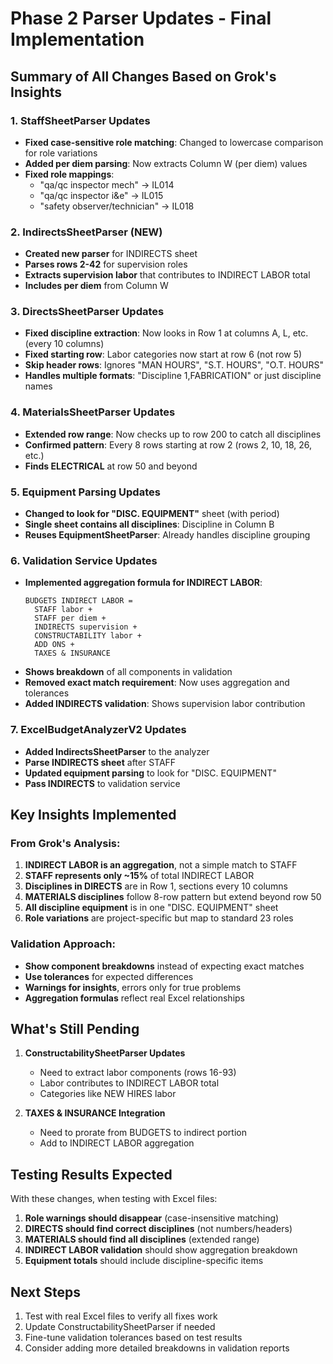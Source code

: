 # Phase 2 Parser Updates - Final Implementation

## Summary of All Changes Based on Grok's Insights

### 1. **StaffSheetParser Updates**
- **Fixed case-sensitive role matching**: Changed to lowercase comparison for role variations
- **Added per diem parsing**: Now extracts Column W (per diem) values
- **Fixed role mappings**:
  - "qa/qc inspector mech" → IL014
  - "qa/qc inspector i&e" → IL015
  - "safety observer/technician" → IL018

### 2. **IndirectsSheetParser (NEW)**
- **Created new parser** for INDIRECTS sheet
- **Parses rows 2-42** for supervision roles
- **Extracts supervision labor** that contributes to INDIRECT LABOR total
- **Includes per diem** from Column W

### 3. **DirectsSheetParser Updates**
- **Fixed discipline extraction**: Now looks in Row 1 at columns A, L, etc. (every 10 columns)
- **Fixed starting row**: Labor categories now start at row 6 (not row 5)
- **Skip header rows**: Ignores "MAN HOURS", "S.T. HOURS", "O.T. HOURS"
- **Handles multiple formats**: "Discipline 1,FABRICATION" or just discipline names

### 4. **MaterialsSheetParser Updates**
- **Extended row range**: Now checks up to row 200 to catch all disciplines
- **Confirmed pattern**: Every 8 rows starting at row 2 (rows 2, 10, 18, 26, etc.)
- **Finds ELECTRICAL** at row 50 and beyond

### 5. **Equipment Parsing Updates**
- **Changed to look for "DISC. EQUIPMENT"** sheet (with period)
- **Single sheet contains all disciplines**: Discipline in Column B
- **Reuses EquipmentSheetParser**: Already handles discipline grouping

### 6. **Validation Service Updates**
- **Implemented aggregation formula for INDIRECT LABOR**:
  ```
  BUDGETS INDIRECT LABOR = 
    STAFF labor + 
    STAFF per diem + 
    INDIRECTS supervision + 
    CONSTRUCTABILITY labor + 
    ADD ONS + 
    TAXES & INSURANCE
  ```
- **Shows breakdown** of all components in validation
- **Removed exact match requirement**: Now uses aggregation and tolerances
- **Added INDIRECTS validation**: Shows supervision labor contribution

### 7. **ExcelBudgetAnalyzerV2 Updates**
- **Added IndirectsSheetParser** to the analyzer
- **Parse INDIRECTS sheet** after STAFF
- **Updated equipment parsing** to look for "DISC. EQUIPMENT"
- **Pass INDIRECTS** to validation service

## Key Insights Implemented

### From Grok's Analysis:
1. **INDIRECT LABOR is an aggregation**, not a simple match to STAFF
2. **STAFF represents only ~15%** of total INDIRECT LABOR
3. **Disciplines in DIRECTS** are in Row 1, sections every 10 columns
4. **MATERIALS disciplines** follow 8-row pattern but extend beyond row 50
5. **All discipline equipment** is in one "DISC. EQUIPMENT" sheet
6. **Role variations** are project-specific but map to standard 23 roles

### Validation Approach:
- **Show component breakdowns** instead of expecting exact matches
- **Use tolerances** for expected differences
- **Warnings for insights**, errors only for true problems
- **Aggregation formulas** reflect real Excel relationships

## What's Still Pending

1. **ConstructabilitySheetParser Updates**
   - Need to extract labor components (rows 16-93)
   - Labor contributes to INDIRECT LABOR total
   - Categories like NEW HIRES labor

2. **TAXES & INSURANCE Integration**
   - Need to prorate from BUDGETS to indirect portion
   - Add to INDIRECT LABOR aggregation

## Testing Results Expected

With these changes, when testing with Excel files:
1. **Role warnings should disappear** (case-insensitive matching)
2. **DIRECTS should find correct disciplines** (not numbers/headers)
3. **MATERIALS should find all disciplines** (extended range)
4. **INDIRECT LABOR validation** should show aggregation breakdown
5. **Equipment totals** should include discipline-specific items

## Next Steps

1. Test with real Excel files to verify all fixes work
2. Update ConstructabilitySheetParser if needed
3. Fine-tune validation tolerances based on test results
4. Consider adding more detailed breakdowns in validation reports
